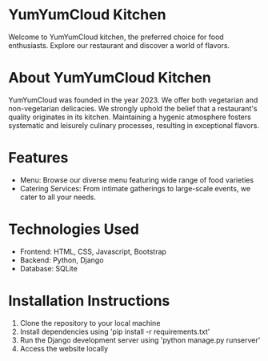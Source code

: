 # YumYumCloud Kitchen

Welcome to YumYumCloud kitchen, the preferred choice for food enthusiasts. Explore our restaurant and discover a world of flavors.

# About YumYumCloud Kitchen

YumYumCloud was founded in the year 2023. We offer both vegetarian and non-vegetarian delicacies. We strongly uphold the belief that a restaurant's quality originates in its kitchen. Maintaining a hygenic atmosphere fosters systematic and leisurely culinary processes, resulting in exceptional flavors.

# Features

* Menu: Browse our diverse menu featuring wide range of food varieties
* Catering Services: From intimate gatherings to large-scale events, we cater to all your needs.


# Technologies Used

* Frontend: HTML, CSS, Javascript, Bootstrap
* Backend: Python, Django
* Database: SQLite

# Installation Instructions
1. Clone the repository to your local machine
2. Install dependencies using 'pip install -r requirements.txt'
3. Run the Django development server using 'python manage.py runserver'
4. Access the website locally